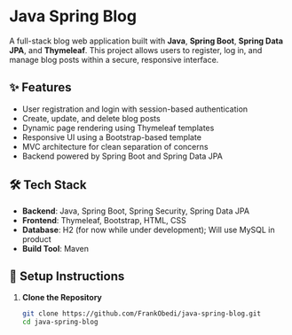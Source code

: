 # Java Spring Blog

A full-stack blog web application built with **Java**, **Spring Boot**, **Spring Data JPA**, and **Thymeleaf**. 
This project allows users to register, log in, and manage blog posts within a secure, responsive interface.

## ✨ Features

- User registration and login with session-based authentication
- Create, update, and delete blog posts
- Dynamic page rendering using Thymeleaf templates
- Responsive UI using a Bootstrap-based template
- MVC architecture for clean separation of concerns
- Backend powered by Spring Boot and Spring Data JPA

## 🛠 Tech Stack

- **Backend**: Java, Spring Boot, Spring Security, Spring Data JPA
- **Frontend**: Thymeleaf, Bootstrap, HTML, CSS
- **Database**: H2 (for now while under development); Will use MySQL in product
- **Build Tool**: Maven

## 🔧 Setup Instructions

1. **Clone the Repository**
   ```bash
   git clone https://github.com/FrankObedi/java-spring-blog.git
   cd java-spring-blog
